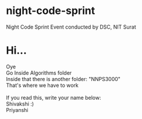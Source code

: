 # night-code-sprint
Night Code Sprint Event conducted by DSC, NIT Surat


# Hi...
Oye  
Go Inside Algorithms folder  
Inside that there is another folder: "NNPS3000"  
That's where we have to work  
<br />
If you read this, write your name below:  
Shivakshi :)  
Priyanshi 
